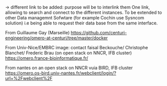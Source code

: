 -> different link to be added: 
purpose will be to interlink them One link, allowing to search and connect to the different instances.
To be extended  to other Data managemnt Sofwtare (for example Cochin use Sysncom solution) i.e being able to request their data base from the same interface.


From Guillaume Gay (Marseille)
https://github.com/centuri-engineering/omero-at-centuri/tree/master/docker


From Univ-Nice/EMBRC image: 
contact faisal Beckouche/ Christophe Blanchet/ Frederic Brau
(on open stack on NNCR, IFB cluster) 
https://omero.france-bioinformatique.fr/

From nantes on an open stack on NNCR vuia BIRD, IFB cluster
https://omero.os-bird.univ-nantes.fr/webclient/login/?url=%2Fwebclient%2F

